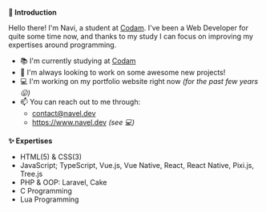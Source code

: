 **👋 Introduction**

Hello there! I'm Navi, a student at [Codam](https://www.codam.nl/). I've been a Web Developer for quite some time now, and thanks to my study I can focus on improving my expertises around programming.

- 📚 I'm currently studying at [Codam](https://www.codam.nl/)
- 🔭 I'm always looking to work on some awesome new projects!
- 💻 I'm working on my portfolio website right now *(for the past few years 😛)*
- 📫 You can reach out to me through:
  -  contact@navel.dev
  -  https://www.navel.dev *(see 💻)*

**✨ Expertises**

- HTML(5) & CSS(3)
- JavaScript; TypeScript, Vue.js, Vue Native, React, React Native, Pixi.js, Tree.js
- PHP & OOP: Laravel, Cake
- C Programming
- Lua Programming
